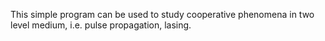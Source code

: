 This simple program can be used to study cooperative
phenomena in two level medium, i.e. pulse propagation,
lasing.